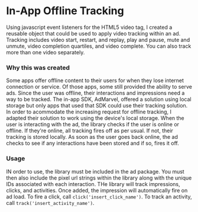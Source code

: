 # In-App Offline Tracking
Using javascript event listeners for the HTML5 video tag, I created a reusable object that could be used to apply video tracking within an ad. Tracking includes video start, restart, and replay, play and pause, mute and unmute, video completion quartiles, and video complete. You can also track more than one video separately.

### Why this was created
Some apps offer offline content to their users for when they lose internet connection or service. Of those apps, some still provided the ability to serve ads. Since the user was offline, their interactions and impressions need a way to be tracked. The in-app SDK, AdMarvel, offered a solution using local storage but only apps that used that SDK could use their tracking solution. In order to acommodate the increasing request for offline tracking, I adapted their solution to work using the device's local storage. When the user is interacting with the ad, the library checks if the user is online or offline. If they're online, all tracking fires off as per usual. If not, their tracking is stored locally. As soon as the user goes back online, the ad checks to see if any interactions have been stored and if so, fires it off.

### Usage
IN order to use, the library must be included in the ad package. You must then also include the pixel url strings within the library along with the unique IDs associated with each interaction. THe library will track impressions, clicks, and activities. Once added, the impression will automatically fire on ad load. To fire a click, call `click('insert_click_name')`. To track an activity, call `track('insert_activity_name')`.